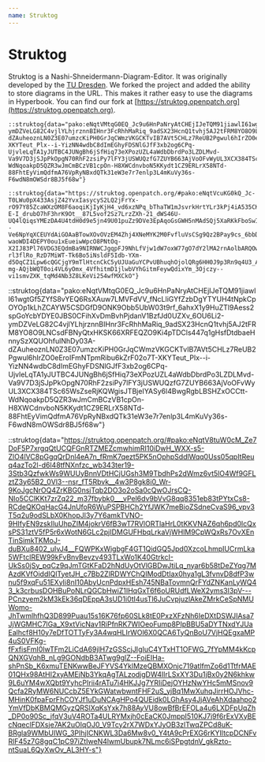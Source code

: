 ```yaml
---
name: Struktog
---
```


# Struktog

Struktog is a Nashi-Shneidermann-Diagram-Editor. It was originally
developed by the [TU
Dresden](https://gitlab.com/ddi-tu-dresden/cs-school-tools/struktog). We
forked the project and added the ability to store diagrams in the URL.
This makes it rather easy to use the diagrams in Hyperbook. You can find our fork at [https://struktog.openpatch.org](https://struktog.openpatch.org).

```
::struktog{data="pako:eNqtVMtqG0EQ_Jc9u6HnPaNryAtCHEjIJeTQM91jiawlI61wgtGf5ZYfS8vYEQ6RsXAuw7LMVFdVV_fNcLliGYfZzbDgYTYUH4tNpkCpOYOp1kLhZCAYW5CSDGfD9ONK9Obb5UbW03t9rf_6ahxX1y9HuZTl9Aess2spGoYcbYDYE0JBS0CFihXvDmBvhPjdanV1BzfJd0UZXv_6OU6Li2-ymDZVeLG82C4vjlYLhjrznnBIHnr3FcRhhMaRiq_9adSX23HcnQ1tvhj5AJ2tFRM8YO8O9LNCsdFBNyQtxHKSK66XRFEQZO9Ki4pTDCls447q1gHsfDtdbaeHnnySzXQUOhfulNhDy03A-dZAuheoznLN0Z3E07umzcKiPH0GrJqCWmzVKGCKTvIB7AVt5CHLz7ReUB2Pgwul6hIrZO0eEroIFmNTpmRibu6kZrF02o7T-XKYTeut_Plx--i-YizNN4wdbC8dImEGhyFDSNlGJfF3xb2og6CPq-UjvleLqTA1yJUTBC4JUNgBh6jSfHiq73eXPozUZL4aWdbDbrdPo3LZDLMvd-Va9V7D3jSJpPkOpgN70RhF2zsiPy7lFY3jUSWUQzfG7ZUYB663AjVoOFvWyUL3XCX384TSc65WsZseRjKQWgisJTBjeIYASy6l4BwgRgbLBSHZxOCCtt-WdNqoakpD5QZR3wJmCmBCzVB1cpOn-H8XWCdnvboN5KKydt1CZ9ERLrX58NTd-88FhtEyVimQdfmA76VpRyNBxdQTk31eW3e7r7enlp3L4mKuVy36s-F6wdN8mOWSdr8BJ5f68w"}

::struktog{data="https://struktog.openpatch.org/#pako:eNqtVcuKG0kQ_Jc-T0LWu0pX433AsjZ42YvxIasycyS2LQ2jFrYx-rO97Y85ZcaWXzOM8F6aoqiKjIyKjH4_vd6xzNPq_bThaTW1mJsvrkHrtYLr3kPj4iA535CKTFfT8u5G7OTv273cLn_abdvT3Tzv3jyd5bVsl89gymGU7Bhq9gmyFoSGnoAaNS8xnMF-E-I_drubO7hF3hrK9Ot__87L5vof2Sz7LrzZXh-21_dWS46U-UQ4lQiqsYMEzDA4U4tdH0d9e5jn49U01puZz9DVe3EpAqoGsGWH5nMAdSQj5XaRKkFboSwIclJlZMNpjgx2sKKpdQZ7dlhuDsvXmvwl--Ve6NpYqXCEUYdAiGOAaBTowXOvOVzEM4Zhj4XNeMYK2M0FvfluVsCSg9Qz2BPay9cs_6bbDfX5fnCh0kNhg-waoWDI4DEPY0ou1xEueiwWpcO8PNtOq-X2IJ83Pl76VDG3EQdmBa9NIRNWCJgqpFJ9NhLfVjw1dW7oxW77gO7dY2lMA2rnAolbARQOwClbazE9Vve7Q89nGrLezSy30_F4cqNx2U-rl3flRo_RzD7MiWT-Tk6Bo5iNsldF5Idb-YXm-d5OqCZ1Lpw6cQGCjgY9mTlHtcnCkC5yUJUaGuYCPvUBhuqhOjolQRg6HH0J9p3Rn9q4U3_AQY1i6cOiaQyF5NlipmQD55obar7AQSeNP006itbavXVtbLuTCmSPC2zNY8X0E9J6CqWkEAAxM3huCMUXhpDMmL6Vy0LE5id1HpDtLmA1VV3qFbplSomU_99oVQo-mg-AQjbWQT0oi4VL6yOmx_4VfhitmD1jlwbVYhGitmFeywQdixYm_3Ojczy--vi1smvZXK_tqMd4Nb3Z8LKeVi254wfMXCkO"}
```

::struktog{data="pako:eNqtVMtqG0EQ_Jc9u6HnPaNryAtCHEjIJeTQM91jiawlI61wgtGf5ZYfS8vYEQ6RsXAuw7LMVFdVV_fNcLliGYfZzbDgYTYUH4tNpkCpOYOp1kLhZCAYW5CSDGfD9ONK9Obb5UbW03t9rf_6ahxX1y9HuZTl9Aess2spGoYcbYDYE0JBS0CFihXvDmBvhPjdanV1BzfJd0UZXv_6OU6Li2-ymDZVeLG82C4vjlYLhjrznnBIHnr3FcRhhMaRiq_9adSX23HcnQ1tvhj5AJ2tFRM8YO8O9LNCsdFBNyQtxHKSK66XRFEQZO9Ki4pTDCls447q1gHsfDtdbaeHnnySzXQUOhfulNhDy03A-dZAuheoznLN0Z3E07umzcKiPH0GrJqCWmzVKGCKTvIB7AVt5CHLz7ReUB2Pgwul6hIrZO0eEroIFmNTpmRibu6kZrF02o7T-XKYTeut_Plx--i-YizNN4wdbC8dImEGhyFDSNlGJfF3xb2og6CPq-UjvleLqTA1yJUTBC4JUNgBh6jSfHiq73eXPozUZL4aWdbDbrdPo3LZDLMvd-Va9V7D3jSJpPkOpgN70RhF2zsiPy7lFY3jUSWUQzfG7ZUYB663AjVoOFvWyUL3XCX384TSc65WsZseRjKQWgisJTBjeIYASy6l4BwgRgbLBSHZxOCCtt-WdNqoakpD5QZR3wJmCmBCzVB1cpOn-H8XWCdnvboN5KKydt1CZ9ERLrX58NTd-88FhtEyVimQdfmA76VpRyNBxdQTk31eW3e7r7enlp3L4mKuVy36s-F6wdN8mOWSdr8BJ5f68w"}

::struktog{data="https://struktog.openpatch.org/#pako:eNqtV8tuW0cM_Ze7DoF5P7xrgqQtUCQFGnRTZMEZcmwhimRI10iDwH_WXX-s5-ZlO4lVC8pGgqQrDnl4eA7n_fRmK7qezt5PK5nOphpSddlWqq0Uss05qpItReuq4azTo2l-d6l48tfNXnfzc_wb343ter19-3Stb3QzfwkWs9WUUyBnnVDtHCjUGsh3M9TbdhPs2dWmz6vt5lO4Wf9GFLztZ3y65B2_0Vl3--nsr_fT5Rbvk__4w3P8gk8i0_Wr-9KoJgcNrOQ4ZrKBG0nsjTqb2DO3o2oSa0cQwOJrsCQ-NIo5CClKKt7zrZq22_m37fbybk0___vPel6dv9bVvG8qq8351eb83tPYtxCs8-RCdeQKOqHacG4JnUfoR6WuPSPBHCh2YfJWK7meBioZSdneCvaS96_vpv3T5q2u9odSLbX0KhopJl3y7Y6amkTVNO-9HIfyEN9zskIluUhpZIM4jokrV6fB3wT7RVlORTlaHrL0tKKVNAZ6qh6pd0lcQxsPS31ztV5fP5r6xWotN6GLc2pjIDMGUFHbqLrkaVjWHlM9CpWQxRs7OvXEnTinSimkTKMoJ-duBXu8402_uIvJ4__FQWPKxWigbgF4GT1QidGQ5Jpd0XzcoLhmpIUCrmLka5WFtclREW99kFvBnvBevzv493TLxWo1K40GtrkcI-UkSs0jSy_pqCz9qJmTGtKFaD2hNdUyOtVlGBDwJtiLq_nyar6b58tDeZYqg7MAzdKVfOiddIQlTyetJH_c7Bb2ZlRDWYChQIModDtIax0hya1gL3fvnvD8dfP3wnu5f9xqFu51EXyIi8nI10AbyUcnPdpxHEsh745NBaTovmnQrFYdZNKanLyWQ43_k3crbusDOHBuPoNLrQGCbHwiZ1IHqGxT6f6oURUdfLWeX2yms3l3pV---PCnzyem2kM3kEk36qDEppA3sUD1i0tI4usTl6JuCvpjuzlAkeZMrkCeSpNMUWomo-JhTwmlhfhQ3D899Puau15s16K76fp60SLk8tE0PxzXFzNh6IeDXtDSWJIAsa7JjWGMHC7lGa_X9xtVicNav1RiPfnRK7WIOeoFump8PIpBBU5aDYTNxdYJUaEalhcf8H10y7eDfTOTTyFy3A4wqHLIrWOl6X0QCA6TyQnBoU7VjHQEgxaMP4uS0VFKg-fFxfisFmI0lwTFm2LiCdA69jlH7zGSScjJIgIuC4YTxHT1OFWG_7fYpMM4kKcpQNXGVqhB_nLg9GONdbB3ATwg9glZ--FoiEIHa-shPnSb_K6xmuTENKwwBeJFYVS4YklMzeQBMXOnjc719atlfmZo6d1TtfrMAE01QHx98AtHI2xyAMEjNb3YkqAgTALzodjgDW4IlrLSxXY3Du1jBx0y2N6khkw9L6uYM4wXQbt9YyhcPIrii4rATu7i4HKJJg7YRIiDejOYHzNwYHc5mMSnov9Qcfa2RyMW6NUCcbZ5EYkGWatwbwntFHF2uS_yjBq1MwXuhqJirrHOJVhc-MHinK0fpaFprFhCOYJf1uDuNCAgHPo4QUEidk0LGhAsy4JjAVeAhXdaahpo2YmVfDbKBMQMGyzQRSlXqKsYxk7h88AyVU8owBfBrEFOLa4u6LXDFpUqZh_DP0o90Sc_jfqV3uV4ROTa4ULRYMxjh0cEaCK0JmppI510KJ7j9f6rExVXyBEcNqeclFDXsje7AK2uOlqOJ0_V9Tcy2rX7WDxYJyOB3zlTwqZPCd8uK-BRgla9WMbUIWG_3PIhjICNKWL3Da6Mw8v0_Y4tA9cPrEXG6rKYIltcpDCNFvRlF45z7G8gqC1pC97iZtIweN4lwmUbupk7NLmc6iSPpgtdnV_gkRzto-ntSuaL6QyXwOv_AL3HY-s"}
